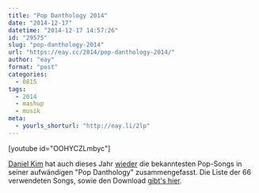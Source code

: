 ```yaml
---
title: "Pop Danthology 2014"
date: "2014-12-17"
datetime: "2014-12-17 14:57:26"
id: "29575"
slug: "pop-danthology-2014"
url: "https://eay.cc/2014/pop-danthology-2014/"
author: "eay"
format: "post"
categories:
  - 0815
tags:
  - 2014
  - mashup
  - musik
meta:
  - yourls_shorturl: "http://eay.li/2lp"
---
```


\[youtube id="OOHYCZLmbyc"\]

[Daniel Kim](http://canadankim.com/) hat auch dieses Jahr [wieder](//eay.cc/2013/pop-danthology-2013/) die bekanntesten Pop-Songs in seiner aufwändigen "Pop Danthology" zusammengefasst. Die Liste der 66 verwendeten Songs, sowie den Download [gibt's hier](http://danielkim.mixedinkey.com/).
